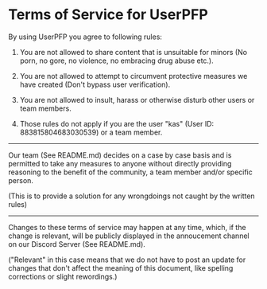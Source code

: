 # Terms of Service for UserPFP

By using UserPFP you agree to following rules:

1. You are not allowed to share content that is unsuitable for minors (No porn, no gore, no violence, no embracing drug abuse etc.).

2. You are not allowed to attempt to circumvent protective measures we have created (Don't bypass user verification).

3. You are not allowed to insult, harass or otherwise disturb other users or team members.

4. Those rules do not apply if you are the user "kas" (User ID: 883815804683030539) or a team member.
---
Our team (See README.md) decides on a case by case basis and is permitted to take any measures to anyone without directly providing reasoning to the benefit of the community, a team member and/or specific person. 

(This is to provide a solution for any wrongdoings not caught by the written rules)

---
Changes to these terms of service may happen at any time, which, if the change is relevant, will be publicly displayed in the annoucement channel on our Discord Server (See README.md). 

("Relevant" in this case means that we do not have to post an update for changes that don't affect the meaning of this document, like spelling corrections or slight rewordings.)